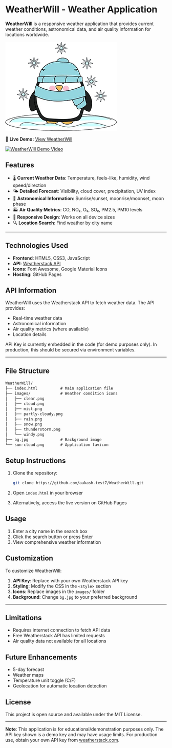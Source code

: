 # WeatherWill - Weather Application

**WeatherWill** is a responsive weather application that provides current weather conditions, astronomical data, and air quality information for locations worldwide.

![WeatherWill Screenshot](images/snow.png)


🔗 **Live Demo:** [View WeatherWill](https://aakash-test7.github.io/WeatherWill/)  

[![WeatherWill Demo Video](demo.png)](https://www.youtube.com/watch?v=om6dYbI7RmY)



## Features

- 🌡️ **Current Weather Data**: Temperature, feels-like, humidity, wind speed/direction  
- 🌤️ **Detailed Forecast**: Visibility, cloud cover, precipitation, UV index  
- 🌙 **Astronomical Information**: Sunrise/sunset, moonrise/moonset, moon phase  
- 🏭 **Air Quality Metrics**: CO, NO₂, O₃, SO₂, PM2.5, PM10 levels  
- 📱 **Responsive Design**: Works on all device sizes  
- 🔍 **Location Search**: Find weather by city name  

---

## Technologies Used

- **Frontend**: HTML5, CSS3, JavaScript
- **API**: [Weatherstack API](https://weatherstack.com/)
- **Icons**: Font Awesome, Google Material Icons
- **Hosting**: GitHub Pages
  

## API Information

WeatherWill uses the Weatherstack API to fetch weather data. The API provides:

- Real-time weather data
- Astronomical information
- Air quality metrics (where available)
- Location details

API Key is currently embedded in the code (for demo purposes only). In production, this should be secured via environment variables.

---

## File Structure

```
WeatherWill/
├── index.html          # Main application file
├── images/             # Weather condition icons
│   ├── clear.png
│   ├── cloud.png
│   ├── mist.png
│   ├── partly-cloudy.png
│   ├── rain.png
│   ├── snow.png
│   ├── thunderstorm.png
│   └── windy.png
├── bg.jpg              # Background image
└── sun-cloud.png       # Application favicon
```


## Setup Instructions

1. Clone the repository:
   ```bash
   git clone https://github.com/aakash-test7/WeatherWill.git
   ```

2. Open `index.html` in your browser

3. Alternatively, access the live version on GitHub Pages


## Usage

1. Enter a city name in the search box
2. Click the search button or press Enter
3. View comprehensive weather information


## Customization

To customize WeatherWill:

1. **API Key**: Replace with your own Weatherstack API key
2. **Styling**: Modify the CSS in the `<style>` section
3. **Icons**: Replace images in the `images/` folder
4. **Background**: Change `bg.jpg` to your preferred background

---

## Limitations

- Requires internet connection to fetch API data
- Free Weatherstack API has limited requests
- Air quality data not available for all locations


## Future Enhancements

- 5-day forecast
- Weather maps
- Temperature unit toggle (C/F)
- Geolocation for automatic location detection


## License

This project is open source and available under the MIT License.

---

**Note**: This application is for educational/demonstration purposes only. The API key shown is a demo key and may have usage limits. For production use, obtain your own API key from [weatherstack.com](https://weatherstack.com/).
